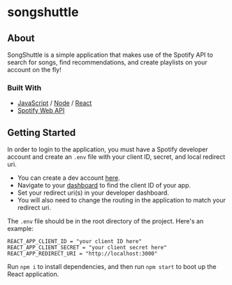 # songshuttle

## About

SongShuttle is a simple application that makes use of the Spotify API to search for songs, find recommendations, and create playlists on your account on the fly!

### Built With

- [JavaScript](https://developer.mozilla.org/en-US/docs/Web/JavaScript) / [Node](https://nodejs.org/en/) / [React](https://reactjs.org/)
- [Spotify Web API](https://developer.spotify.com/documentation/web-api/)

## Getting Started

In order to login to the application, you must have a Spotify developer account and create an `.env` file with your client ID, secret, and local redirect uri.

- You can create a dev account [here](https://developer.spotify.com/).
- Navigate to your [dashboard](https://developer.spotify.com/dashboard/applications) to find the client ID of your app.
- Set your redirect uri(s) in your developer dashboard.
- You will also need to change the routing in the application to match your redirect uri.

The `.env` file should be in the root directory of the project. Here's an example:

```
REACT_APP_CLIENT_ID = "your client ID here"
REACT_APP_CLIENT_SECRET = "your client secret here"
REACT_APP_REDIRECT_URI = "http://localhost:3000"
```

Run `npm i` to install dependencies, and then run `npm start` to boot up the React application.
